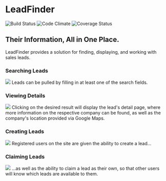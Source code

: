 # LeadFinder

![Build Status](https://codeship.com/projects/5efb7a20-9b6a-0133-58d8-2e4a8a945ddd/status?branch=master)
![Code Climate](https://codeclimate.com/github/tomfafard/lead_finder.png)
![Coverage Status](https://coveralls.io/repos/tomfafard/lead_finder/badge.png)

## Their Information, All in One Place.

LeadFinder provides a solution for finding, displaying, and working with sales leads.

### Searching Leads
![](http://i.imgur.com/rUIGqiO.png)
        Leads can be pulled by filling in at least one of the search fields.

### Viewing Details
![](http://i.imgur.com/5cHvy2W.jpg)
        Clicking on the desired result will display the lead's detail page, where more information on the respective company can be found, as well as the company's location provided via Google Maps.

### Creating Leads
![](http://i.imgur.com/r75nRbg.png)
        Registered users on the site are given the ability to create a lead...

### Claiming Leads
![](http://i.imgur.com/zh5UNVq.png)
        ...as well as the ability to claim a lead as their own, so that other users will know which leads are available to them.
